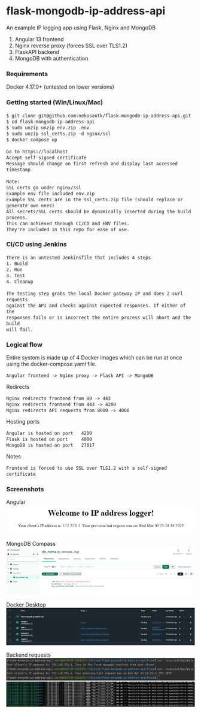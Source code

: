 # flask-mongodb-ip-address-api
 An example IP logging app using Flask, Nginx and MongoDB

1. Angular 13 frontend
2. Nginx reverse proxy (forces SSL over TLS1.2)
3. FlaskAPI backend
4. MongoDB with authentication
### Requirements
Docker 4.17.0+ (untested on lower versions)
### Getting started (Win/Linux/Mac)
```
$ git clone git@github.com:nekosantk/flask-mongodb-ip-address-api.git
$ cd flask-mongodb-ip-address-api
$ sudo unzip unzip env.zip .env
$ sudo unzip ssl_certs.zip -d nginx/ssl
$ docker compose up

Go to https://localhost
Accept self-signed certificate
Message should change on first refresh and display last accessed timestamp

Note: 
SSL certs go under nginx/ssl
Example env file included env.zip
Example SSL certs are in the ssl_certs.zip file (should replace or generate own ones)
All secrets/SSL certs should be dynamically inserted during the build process.
This can achieved through CI/CD and ENV files. 
They're included in this repo for ease of use.
```
### CI/CD using Jenkins
```
There is an untested Jenkinsfile that includes 4 steps
1. Build
2. Run
3. Test
4. Cleanup

The testing step grabs the local Docker gateway IP and does 2 curl requests
against the API and checks against expected responses. If either of the
responses fails or is incorrect the entire process will abort and the build
will fail.
```

### Logical flow
Entire system is made up of 4 Docker images which can be run at once using the docker-compose.yaml file.
```
Angular frontend -> Nginx proxy -> Flask API -> MongoDB
```

Redirects
```
Nginx redirects frontend from 80 -> 443
Nginx redirects frontend from 443 -> 4200
Nginx redirects API requests from 8000 -> 4000
```
Hosting ports
```
Angular is hosted on port   4200
Flask is hosted on port     4000
MongoDB is hosted on port   27017
```
Notes
```
Frontend is forced to use SSL over TLS1.2 with a self-signed certificate
```
 
### Screenshots

Angular\
![](image_4.png)

MongoDB Compass
![](image_2.png)

Docker Desktop
![](image_5.png)

Backend requests
![](image_3.png)
![](image_1.png)
